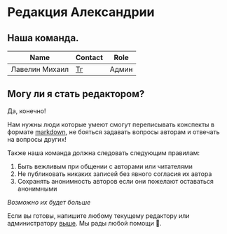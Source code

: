 # Редакция Александрии

## Наша команда.

| Name           | Contact                       | Role       |
|----------------|-------------------------------|------------|
| Лавелин Михаил | [Тг](https://t.me/mikhaillav) | Админ      |

## Могу ли я стать редактором?

Да, конечно!

Нам нужны люди которые умеют смогут переписывать конспекты в формате [markdown](https://ru.wikipedia.org/wiki/Markdown), не бояться задавать вопросы авторам и отвечать на вопросы других!

Также наша команда должна следовать следующим правилам: <br>
1. Быть вежливым при общении с авторами или читателями <br>
2. Не публиковать никаких записей без явного согласия их автора <br>
3. Сохранять анонимность авторов если они пожелают оставаться анонимными <br>

*Возможно их будет больше*

Если вы готовы, напишите любому текущему редактору или администратору [выше](#наша-команда).
Мы рады любой помощи 🤗.